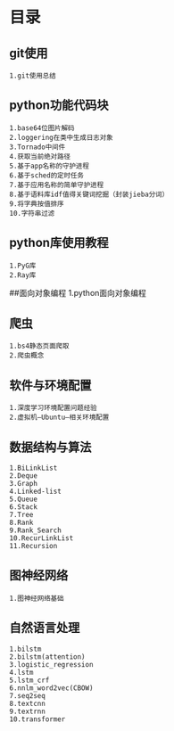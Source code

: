 # 目录

## git使用
    1.git使用总结
## python功能代码块
    1.base64位图片解码
    2.loggering在类中生成日志对象
    3.Tornado中间件
    4.获取当前绝对路径
    5.基于app名称的守护进程
    6.基于sched的定时任务
    7.基于应用名称的简单守护进程
    8.基于语料库idf值得关键词挖掘（封装jieba分词）
    9.将字典按值排序
    10.字符串过滤
## python库使用教程
    1.PyG库
    2.Ray库

##面向对象编程
    1.python面向对象编程
## 爬虫
    1.bs4静态页面爬取
    2.爬虫概念
## 软件与环境配置
    1.深度学习环境配置问题经验
    2.虚拟机—Ubuntu—相关环境配置
## 数据结构与算法
    1.BiLinkList
    2.Deque
    3.Graph
    4.Linked-list
    5.Queue
    6.Stack
    7.Tree
    8.Rank
    9.Rank_Search
    10.RecurLinkList
    11.Recursion
## 图神经网络
    1.图神经网络基础
## 自然语言处理
    1.bilstm 
    2.bilstm(attention)
    3.logistic_regression
    4.lstm
    5.lstm_crf
    6.nnlm_word2vec(CBOW)
    7.seq2seq
    8.textcnn
    9.textrnn
    10.transformer
































